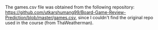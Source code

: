 The games.csv file was obtained from the following repository: https://github.com/utkarshumang99/Board-Game-Review-Prediction/blob/master/games.csv, since I couldn't find the original repo used in the course (from ThaWeatherman).
